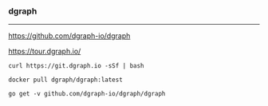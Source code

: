 ### dgraph
---
https://github.com/dgraph-io/dgraph

https://tour.dgraph.io/

```
curl https://git.dgraph.io -sSf | bash

docker pull dgraph/dgraph:latest

go get -v github.com/dgraph-io/dgraph/dgraph
```

```go
```

```
```



